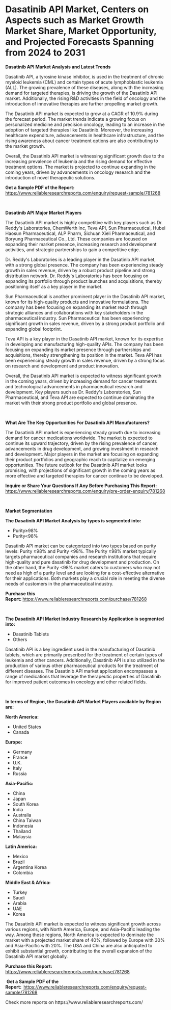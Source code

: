 <p><h1>Dasatinib API Market, Centers on Aspects such as Market Growth Market Share, Market Opportunity, and Projected Forecasts Spanning from 2024 to 2031</h1></p><p><strong>Dasatinib API Market Analysis and Latest Trends</strong></p>
<p><p>Dasatinib API, a tyrosine kinase inhibitor, is used in the treatment of chronic myeloid leukemia (CML) and certain types of acute lymphoblastic leukemia (ALL). The growing prevalence of these diseases, along with the increasing demand for targeted therapies, is driving the growth of the Dasatinib API market. Additionally, the rising R&D activities in the field of oncology and the introduction of innovative therapies are further propelling market growth.</p><p>The Dasatinib API market is expected to grow at a CAGR of 10.9% during the forecast period. The market trends indicate a growing focus on personalized medicine and precision oncology, leading to an increase in the adoption of targeted therapies like Dasatinib. Moreover, the increasing healthcare expenditure, advancements in healthcare infrastructure, and the rising awareness about cancer treatment options are also contributing to the market growth.</p><p>Overall, the Dasatinib API market is witnessing significant growth due to the increasing prevalence of leukemia and the rising demand for effective treatment options. The market is projected to continue expanding in the coming years, driven by advancements in oncology research and the introduction of novel therapeutic solutions.</p></p>
<p><strong>Get a Sample PDF of the Report:&nbsp;</strong> <a href="https://www.reliableresearchreports.com/enquiry/request-sample/781268">https://www.reliableresearchreports.com/enquiry/request-sample/781268</a></p>
<p>&nbsp;</p>
<p><strong>Dasatinib API Major Market Players</strong></p>
<p><p>The Dasatinib API market is highly competitive with key players such as Dr. Reddy's Laboratories, ChemWerth Inc, Teva API, Sun Pharmaceutical, Hubei Haosun Pharmaceutical, ALP Pharm, Sichuan Xieli Pharmaceutical, and Boryung Pharmaceutical Co., Ltd. These companies are focused on expanding their market presence, increasing research and development activities, and strategic partnerships to gain a competitive edge.</p><p>Dr. Reddy's Laboratories is a leading player in the Dasatinib API market, with a strong global presence. The company has been experiencing steady growth in sales revenue, driven by a robust product pipeline and strong distribution network. Dr. Reddy's Laboratories has been focusing on expanding its portfolio through product launches and acquisitions, thereby positioning itself as a key player in the market.</p><p>Sun Pharmaceutical is another prominent player in the Dasatinib API market, known for its high-quality products and innovative formulations. The company has been focusing on expanding its market reach through strategic alliances and collaborations with key stakeholders in the pharmaceutical industry. Sun Pharmaceutical has been experiencing significant growth in sales revenue, driven by a strong product portfolio and expanding global footprint.</p><p>Teva API is a key player in the Dasatinib API market, known for its expertise in developing and manufacturing high-quality APIs. The company has been focusing on expanding its market presence through partnerships and acquisitions, thereby strengthening its position in the market. Teva API has been experiencing steady growth in sales revenue, driven by a strong focus on research and development and product innovation.</p><p>Overall, the Dasatinib API market is expected to witness significant growth in the coming years, driven by increasing demand for cancer treatments and technological advancements in pharmaceutical research and development. Key players such as Dr. Reddy's Laboratories, Sun Pharmaceutical, and Teva API are expected to continue dominating the market with their strong product portfolio and global presence.</p></p>
<p>&nbsp;</p>
<p><strong>What Are The Key Opportunities For Dasatinib API Manufacturers?</strong></p>
<p><p>The Dasatinib API market is experiencing steady growth due to increasing demand for cancer medications worldwide. The market is expected to continue its upward trajectory, driven by the rising prevalence of cancer, advancements in drug development, and growing investment in research and development. Major players in the market are focusing on expanding their product portfolios and geographic reach to capitalize on emerging opportunities. The future outlook for the Dasatinib API market looks promising, with projections of significant growth in the coming years as more effective and targeted therapies for cancer continue to be developed.</p></p>
<p><strong>Inquire or Share Your Questions If Any Before Purchasing This Report:</strong> <a href="https://www.reliableresearchreports.com/enquiry/pre-order-enquiry/781268">https://www.reliableresearchreports.com/enquiry/pre-order-enquiry/781268</a></p>
<p>&nbsp;</p>
<p><strong>Market Segmentation</strong></p>
<p><strong>The Dasatinib API Market Analysis by types is segmented into:</strong></p>
<p><ul><li>Purity≥98%</li><li>Purity<98%</li></ul></p>
<p><p>Dasatinib API market can be categorized into two types based on purity levels: Purity ≥98% and Purity <98%. The Purity ≥98% market typically targets pharmaceutical companies and research institutions that require high-quality and pure dasatinib for drug development and production. On the other hand, the Purity <98% market caters to customers who may not need as high of a purity level and are looking for a cost-effective alternative for their applications. Both markets play a crucial role in meeting the diverse needs of customers in the pharmaceutical industry.</p></p>
<p><strong>Purchase this Report:&nbsp;</strong><a href="https://www.reliableresearchreports.com/purchase/781268">https://www.reliableresearchreports.com/purchase/781268</a></p>
<p>&nbsp;</p>
<p><strong>The Dasatinib API Market Industry Research by Application is segmented into:</strong></p>
<p><ul><li>Dasatinib Tablets</li><li>Others</li></ul></p>
<p><p>Dasatinib API is a key ingredient used in the manufacturing of Dasatinib tablets, which are primarily prescribed for the treatment of certain types of leukemia and other cancers. Additionally, Dasatinib API is also utilized in the production of various other pharmaceutical products for the treatment of different diseases. The Dasatinib API market application encompasses a range of medications that leverage the therapeutic properties of Dasatinib for improved patient outcomes in oncology and other related fields.</p></p>
<p>&nbsp;</p>
<p><strong>In terms of Region, the Dasatinib API Market Players available by Region are:</strong></p>
<p>
    <p> <strong> North America: </strong>
        <ul>
            <li>United States</li>
            <li>Canada</li>
        </ul>
        </p> 
    <p> <strong> Europe: </strong>
        <ul>
            <li>Germany</li>
            <li>France</li>
            <li>U.K.</li>
            <li>Italy</li>
            <li>Russia</li>
        </ul>
        </p> 
    <p> <strong> Asia-Pacific: </strong>
        <ul>
            <li>China</li>
            <li>Japan</li>
            <li>South Korea</li>
            <li>India</li>
            <li>Australia</li>
            <li>China Taiwan</li>
            <li>Indonesia</li>
            <li>Thailand</li>
            <li>Malaysia</li>
        </ul>
        </p> 
    <p> <strong> Latin America: </strong>
        <ul>
            <li>Mexico</li>
            <li>Brazil</li>
            <li>Argentina Korea</li>
            <li>Colombia</li>
        </ul>
        </p> 
    <p> <strong> Middle East & Africa: </strong>
        <ul>
            <li>Turkey</li>
            <li>Saudi</li>
            <li>Arabia</li>
            <li>UAE</li>
            <li>Korea</li>
        </ul>
    </p>
    </p>
<p><p>The Dasatinib API market is expected to witness significant growth across various regions, with North America, Europe, and Asia-Pacific leading the way. Among these regions, North America is expected to dominate the market with a projected market share of 40%, followed by Europe with 30% and Asia-Pacific with 20%. The USA and China are also anticipated to exhibit substantial growth, contributing to the overall expansion of the Dasatinib API market globally.</p></p>
<p><strong>Purchase this Report: </strong><a href="https://www.reliableresearchreports.com/purchase/781268">https://www.reliableresearchreports.com/purchase/781268</a></p>
<p>&nbsp;<strong>Get a Sample PDF of the Report:&nbsp;&nbsp;</strong><a href="https://www.reliableresearchreports.com/enquiry/request-sample/781268">https://www.reliableresearchreports.com/enquiry/request-sample/781268</a></p>
<p><strong></strong></p>
<p>Check more reports on https://www.reliableresearchreports.com/</p>